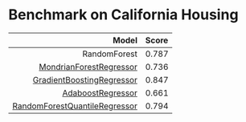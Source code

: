 # Benchmark on California Housing

| Model | Score |
| -----:|:----- |
| RandomForest | 0.787 |
| [MondrianForestRegressor](https://github.com/AlexandreAbraham/acme_factory/tree/main/Regression/scikit-garden-MondrianTreeRegressor) | 0.736 |
| [GradientBoostingRegressor](https://scikit-learn.org/stable/auto_examples/ensemble/plot_gradient_boosting_quantile.html) |0.847 |
| [AdaboostRegressor](https://scikit-learn.org/stable/modules/generated/sklearn.ensemble.AdaBoostRegressor.html) |0.661 |
| [RandomForestQuantileRegressor](https://github.com/AlexandreAbraham/acme_factory/tree/main/Regression/scikit-garden-RandomForestQuantileRegressor) | 0.794 |
